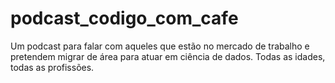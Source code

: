# podcast_codigo_com_cafe
Um podcast para falar com aqueles que estão no mercado de trabalho e pretendem migrar de área para atuar em ciência de dados. Todas as idades, todas as profissões.
